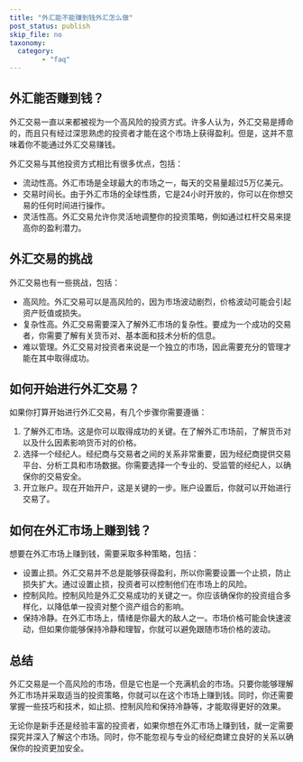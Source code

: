 ```yaml
---
title: "外汇能不能赚到钱外汇怎么做"
post_status: publish
skip_file: no
taxonomy:
  category:
        - "faq"
---
```


## 外汇能否赚到钱？

外汇交易一直以来都被视为一个高风险的投资方式。许多人认为，外汇交易是搏命的，而且只有经过深思熟虑的投资者才能在这个市场上获得盈利。但是，这并不意味着你不能通过外汇交易赚钱。

外汇交易与其他投资方式相比有很多优点，包括：

- 流动性高。外汇市场是全球最大的市场之一，每天的交易量超过5万亿美元。
- 交易时间长。由于外汇市场的全球性质，它是24小时开放的，你可以在你想交易的任何时间进行操作。
- 灵活性高。外汇交易允许你灵活地调整你的投资策略，例如通过杠杆交易来提高你的盈利潜力。

## 外汇交易的挑战

外汇交易也有一些挑战，包括：

- 高风险。外汇交易可以是高风险的，因为市场波动剧烈，价格波动可能会引起资产贬值或损失。
- 复杂性高。外汇交易需要深入了解外汇市场的复杂性。要成为一个成功的交易者，你需要了解有关货币对、基本面和技术分析的信息。
- 难以管理。外汇交易对投资者来说是一个独立的市场，因此需要充分的管理才能在其中取得成功。

## 如何开始进行外汇交易？

如果你打算开始进行外汇交易，有几个步骤你需要遵循：

1. 了解外汇市场。这是你可以取得成功的关键。在了解外汇市场前，了解货币对以及什么因素影响货币对的价格。
2. 选择一个经纪人。经纪商与交易者之间的关系非常重要，因为经纪商提供交易平台、分析工具和市场数据。你需要选择一个专业的、受监管的经纪人，以确保你的交易安全。
3. 开立账户。现在开始开户，这是关键的一步。账户设置后，你就可以开始进行交易了。

## 如何在外汇市场上赚到钱？

想要在外汇市场上赚到钱，需要采取多种策略，包括：

- 设置止损。外汇交易并不总是能够获得盈利，所以你需要设置一个止损，防止损失扩大。通过设置止损，投资者可以控制他们在市场上的风险。
- 控制风险。控制风险是外汇交易成功的关键之一。你应该确保你的投资组合多样化，以降低单一投资对整个资产组合的影响。
- 保持冷静。在外汇市场上，情绪是你最大的敌人之一。市场价格可能会快速波动，但如果你能够保持冷静和理智，你就可以避免跟随市场价格的波动。

## 总结

外汇交易是一个高风险的市场，但是它也是一个充满机会的市场。只要你能够理解外汇市场并采取适当的投资策略，你就可以在这个市场上赚到钱。同时，你还需要掌握一些技巧和技术，如止损、控制风险和保持冷静等，才能取得更好的效果。

无论你是新手还是经验丰富的投资者，如果你想在外汇市场上赚到钱，就一定需要探究并深入了解这个市场。同时，你不能忽视与专业的经纪商建立良好的关系以确保你的投资更加安全。
